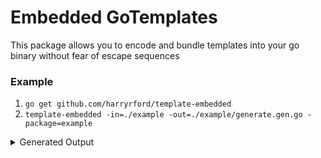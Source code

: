# Embedded GoTemplates
This package allows you to encode and bundle templates into your go binary without fear of escape sequences

### Example
1. `go get github.com/harryrford/template-embedded`
2. `template-embedded -in=./example -out=./example/generate.gen.go -package=example`
<details><summary>Generated Output</summary>
<p>

```go
// Code generated by github.com/harryrford/template-embedded DO NOT EDIT.
package example

import (
	"encoding/base64"
	"text/template"
)

var embeddedTemplates = map[string]string{
	"example.tmpl": "cGFja2FnZSB7ey5QYWNrYWdlTmFtZX19DQoNCmltcG9ydCAiZm10Ig0KDQpmdW5jIG1haW4oKSB7DQoJZm10LlByaW50bG4oInt7Lk1lc3NhZ2V9fSIpDQp9",
}

// Parse parses declared templates
func Parse(t *template.Template) (*template.Template, error) {
	for name, encoded := range embeddedTemplates {
		var tmpl *template.Template
		if t == nil {
			t = template.New(name)
		}
		if name == t.Name() {
			tmpl = t
		} else {
			tmpl = t.New(name)
		}
		decoded, err := base64.StdEncoding.DecodeString(encoded)
		if err != nil {
			return nil, err
		}
		if _, err := tmpl.Parse(string(decoded)); err != nil {
			return nil, err
		}
	}
	return t, nil
}
```

</p>
</details>